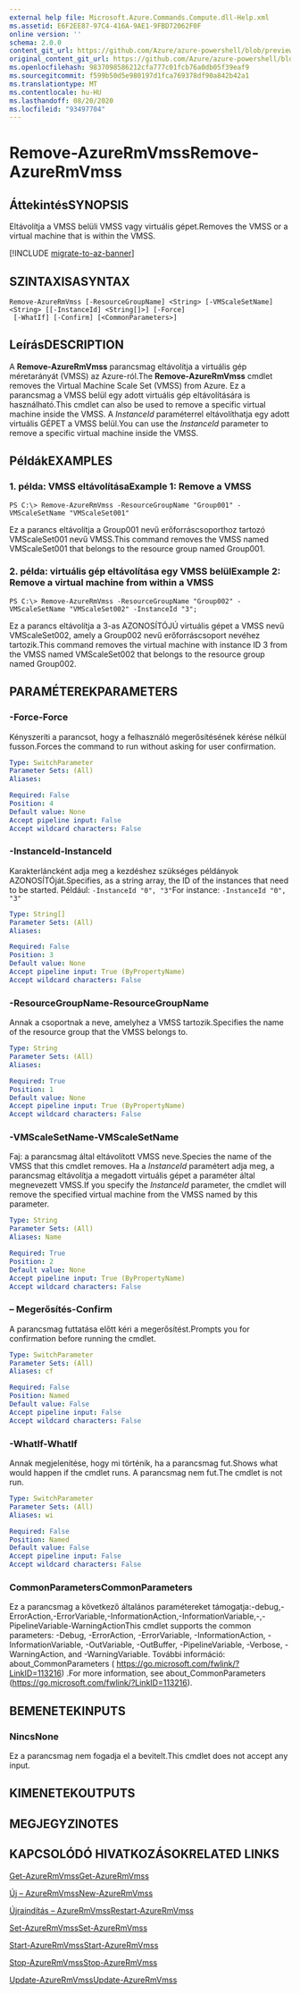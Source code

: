 ```yaml
---
external help file: Microsoft.Azure.Commands.Compute.dll-Help.xml
ms.assetid: E6F2EE87-97C4-416A-9AE1-9FBD72062F0F
online version: ''
schema: 2.0.0
content_git_url: https://github.com/Azure/azure-powershell/blob/preview/src/ResourceManager/Compute/Stack/Commands.Compute/help/Remove-AzureRmVmss.md
original_content_git_url: https://github.com/Azure/azure-powershell/blob/preview/src/ResourceManager/Compute/Stack/Commands.Compute/help/Remove-AzureRmVmss.md
ms.openlocfilehash: 9837098586212cfa777c01fcb76a0db05f39eaf9
ms.sourcegitcommit: f599b50d5e980197d1fca769378df90a842b42a1
ms.translationtype: MT
ms.contentlocale: hu-HU
ms.lasthandoff: 08/20/2020
ms.locfileid: "93497704"
---
```

# <span data-ttu-id="800f3-101">Remove-AzureRmVmss</span><span class="sxs-lookup"><span data-stu-id="800f3-101">Remove-AzureRmVmss</span></span>

## <span data-ttu-id="800f3-102">Áttekintés</span><span class="sxs-lookup"><span data-stu-id="800f3-102">SYNOPSIS</span></span>
<span data-ttu-id="800f3-103">Eltávolítja a VMSS belüli VMSS vagy virtuális gépet.</span><span class="sxs-lookup"><span data-stu-id="800f3-103">Removes the VMSS or a virtual machine that is within the VMSS.</span></span>

[!INCLUDE [migrate-to-az-banner](../../includes/migrate-to-az-banner.md)]

## <span data-ttu-id="800f3-104">SZINTAXISA</span><span class="sxs-lookup"><span data-stu-id="800f3-104">SYNTAX</span></span>

```
Remove-AzureRmVmss [-ResourceGroupName] <String> [-VMScaleSetName] <String> [[-InstanceId] <String[]>] [-Force]
 [-WhatIf] [-Confirm] [<CommonParameters>]
```

## <span data-ttu-id="800f3-105">Leírás</span><span class="sxs-lookup"><span data-stu-id="800f3-105">DESCRIPTION</span></span>
<span data-ttu-id="800f3-106">A **Remove-AzureRmVmss** parancsmag eltávolítja a virtuális gép méretarányát (VMSS) az Azure-ról.</span><span class="sxs-lookup"><span data-stu-id="800f3-106">The **Remove-AzureRmVmss** cmdlet removes the Virtual Machine Scale Set (VMSS) from Azure.</span></span>
<span data-ttu-id="800f3-107">Ez a parancsmag a VMSS belül egy adott virtuális gép eltávolítására is használható.</span><span class="sxs-lookup"><span data-stu-id="800f3-107">This cmdlet can also be used to remove a specific virtual machine inside the VMSS.</span></span>
<span data-ttu-id="800f3-108">A *InstanceId* paraméterrel eltávolíthatja egy adott virtuális GÉPET a VMSS belül.</span><span class="sxs-lookup"><span data-stu-id="800f3-108">You can use the *InstanceId* parameter to remove a specific virtual machine inside the VMSS.</span></span>

## <span data-ttu-id="800f3-109">Példák</span><span class="sxs-lookup"><span data-stu-id="800f3-109">EXAMPLES</span></span>

### <span data-ttu-id="800f3-110">1. példa: VMSS eltávolítása</span><span class="sxs-lookup"><span data-stu-id="800f3-110">Example 1: Remove a VMSS</span></span>
```
PS C:\> Remove-AzureRmVmss -ResourceGroupName "Group001" -VMScaleSetName "VMScaleSet001"
```

<span data-ttu-id="800f3-111">Ez a parancs eltávolítja a Group001 nevű erőforráscsoporthoz tartozó VMScaleSet001 nevű VMSS.</span><span class="sxs-lookup"><span data-stu-id="800f3-111">This command removes the VMSS named VMScaleSet001 that belongs to the resource group named Group001.</span></span>

### <span data-ttu-id="800f3-112">2. példa: virtuális gép eltávolítása egy VMSS belül</span><span class="sxs-lookup"><span data-stu-id="800f3-112">Example 2: Remove a virtual machine from within a VMSS</span></span>
```
PS C:\> Remove-AzureRmVmss -ResourceGroupName "Group002" -VMScaleSetName "VMScaleSet002" -InstanceId "3";
```

<span data-ttu-id="800f3-113">Ez a parancs eltávolítja a 3-as AZONOSÍTÓJÚ virtuális gépet a VMSS nevű VMScaleSet002, amely a Group002 nevű erőforráscsoport nevéhez tartozik.</span><span class="sxs-lookup"><span data-stu-id="800f3-113">This command removes the virtual machine with instance ID 3 from the VMSS named VMScaleSet002 that belongs to the resource group named Group002.</span></span>

## <span data-ttu-id="800f3-114">PARAMÉTEREK</span><span class="sxs-lookup"><span data-stu-id="800f3-114">PARAMETERS</span></span>

### <span data-ttu-id="800f3-115">-Force</span><span class="sxs-lookup"><span data-stu-id="800f3-115">-Force</span></span>
<span data-ttu-id="800f3-116">Kényszeríti a parancsot, hogy a felhasználó megerősítésének kérése nélkül fusson.</span><span class="sxs-lookup"><span data-stu-id="800f3-116">Forces the command to run without asking for user confirmation.</span></span>

```yaml
Type: SwitchParameter
Parameter Sets: (All)
Aliases: 

Required: False
Position: 4
Default value: None
Accept pipeline input: False
Accept wildcard characters: False
```

### <span data-ttu-id="800f3-117">-InstanceId</span><span class="sxs-lookup"><span data-stu-id="800f3-117">-InstanceId</span></span>
<span data-ttu-id="800f3-118">Karakterláncként adja meg a kezdéshez szükséges példányok AZONOSÍTÓját.</span><span class="sxs-lookup"><span data-stu-id="800f3-118">Specifies, as a string array, the ID of the instances that need to be started.</span></span>
<span data-ttu-id="800f3-119">Például: `-InstanceId "0", "3"`</span><span class="sxs-lookup"><span data-stu-id="800f3-119">For instance: `-InstanceId "0", "3"`</span></span>

```yaml
Type: String[]
Parameter Sets: (All)
Aliases: 

Required: False
Position: 3
Default value: None
Accept pipeline input: True (ByPropertyName)
Accept wildcard characters: False
```

### <span data-ttu-id="800f3-120">-ResourceGroupName</span><span class="sxs-lookup"><span data-stu-id="800f3-120">-ResourceGroupName</span></span>
<span data-ttu-id="800f3-121">Annak a csoportnak a neve, amelyhez a VMSS tartozik.</span><span class="sxs-lookup"><span data-stu-id="800f3-121">Specifies the name of the resource group that the VMSS belongs to.</span></span>

```yaml
Type: String
Parameter Sets: (All)
Aliases: 

Required: True
Position: 1
Default value: None
Accept pipeline input: True (ByPropertyName)
Accept wildcard characters: False
```

### <span data-ttu-id="800f3-122">-VMScaleSetName</span><span class="sxs-lookup"><span data-stu-id="800f3-122">-VMScaleSetName</span></span>
<span data-ttu-id="800f3-123">Faj: a parancsmag által eltávolított VMSS neve.</span><span class="sxs-lookup"><span data-stu-id="800f3-123">Species the name of the VMSS that this cmdlet removes.</span></span>
<span data-ttu-id="800f3-124">Ha a *InstanceId* paramétert adja meg, a parancsmag eltávolítja a megadott virtuális gépet a paraméter által megnevezett VMSS.</span><span class="sxs-lookup"><span data-stu-id="800f3-124">If you specify the *InstanceId* parameter, the cmdlet will remove the specified virtual machine from the VMSS named by this parameter.</span></span>

```yaml
Type: String
Parameter Sets: (All)
Aliases: Name

Required: True
Position: 2
Default value: None
Accept pipeline input: True (ByPropertyName)
Accept wildcard characters: False
```

### <span data-ttu-id="800f3-125">– Megerősítés</span><span class="sxs-lookup"><span data-stu-id="800f3-125">-Confirm</span></span>
<span data-ttu-id="800f3-126">A parancsmag futtatása előtt kéri a megerősítést.</span><span class="sxs-lookup"><span data-stu-id="800f3-126">Prompts you for confirmation before running the cmdlet.</span></span>
```yaml
Type: SwitchParameter
Parameter Sets: (All)
Aliases: cf

Required: False
Position: Named
Default value: False
Accept pipeline input: False
Accept wildcard characters: False
```

### <span data-ttu-id="800f3-127">-WhatIf</span><span class="sxs-lookup"><span data-stu-id="800f3-127">-WhatIf</span></span>
<span data-ttu-id="800f3-128">Annak megjelenítése, hogy mi történik, ha a parancsmag fut.</span><span class="sxs-lookup"><span data-stu-id="800f3-128">Shows what would happen if the cmdlet runs.</span></span> <span data-ttu-id="800f3-129">A parancsmag nem fut.</span><span class="sxs-lookup"><span data-stu-id="800f3-129">The cmdlet is not run.</span></span>
```yaml
Type: SwitchParameter
Parameter Sets: (All)
Aliases: wi

Required: False
Position: Named
Default value: False
Accept pipeline input: False
Accept wildcard characters: False
```

### <span data-ttu-id="800f3-130">CommonParameters</span><span class="sxs-lookup"><span data-stu-id="800f3-130">CommonParameters</span></span>
<span data-ttu-id="800f3-131">Ez a parancsmag a következő általános paramétereket támogatja:-debug,-ErrorAction,-ErrorVariable,-InformationAction,-InformationVariable,-,-PipelineVariable-WarningAction</span><span class="sxs-lookup"><span data-stu-id="800f3-131">This cmdlet supports the common parameters: -Debug, -ErrorAction, -ErrorVariable, -InformationAction, -InformationVariable, -OutVariable, -OutBuffer, -PipelineVariable, -Verbose, -WarningAction, and -WarningVariable.</span></span> <span data-ttu-id="800f3-132">További információ: about_CommonParameters ( https://go.microsoft.com/fwlink/?LinkID=113216) .</span><span class="sxs-lookup"><span data-stu-id="800f3-132">For more information, see about_CommonParameters (https://go.microsoft.com/fwlink/?LinkID=113216).</span></span>

## <span data-ttu-id="800f3-133">BEMENETEK</span><span class="sxs-lookup"><span data-stu-id="800f3-133">INPUTS</span></span>

### <span data-ttu-id="800f3-134">Nincs</span><span class="sxs-lookup"><span data-stu-id="800f3-134">None</span></span>
<span data-ttu-id="800f3-135">Ez a parancsmag nem fogadja el a bevitelt.</span><span class="sxs-lookup"><span data-stu-id="800f3-135">This cmdlet does not accept any input.</span></span>

## <span data-ttu-id="800f3-136">KIMENETEK</span><span class="sxs-lookup"><span data-stu-id="800f3-136">OUTPUTS</span></span>

## <span data-ttu-id="800f3-137">MEGJEGYZI</span><span class="sxs-lookup"><span data-stu-id="800f3-137">NOTES</span></span>

## <span data-ttu-id="800f3-138">KAPCSOLÓDÓ HIVATKOZÁSOK</span><span class="sxs-lookup"><span data-stu-id="800f3-138">RELATED LINKS</span></span>

[<span data-ttu-id="800f3-139">Get-AzureRmVmss</span><span class="sxs-lookup"><span data-stu-id="800f3-139">Get-AzureRmVmss</span></span>](./Get-AzureRmVmss.md)

[<span data-ttu-id="800f3-140">Új – AzureRmVmss</span><span class="sxs-lookup"><span data-stu-id="800f3-140">New-AzureRmVmss</span></span>](./New-AzureRmVmss.md)

[<span data-ttu-id="800f3-141">Újraindítás – AzureRmVmss</span><span class="sxs-lookup"><span data-stu-id="800f3-141">Restart-AzureRmVmss</span></span>](./Restart-AzureRmVmss.md)

[<span data-ttu-id="800f3-142">Set-AzureRmVmss</span><span class="sxs-lookup"><span data-stu-id="800f3-142">Set-AzureRmVmss</span></span>](./Set-AzureRmVmss.md)

[<span data-ttu-id="800f3-143">Start-AzureRmVmss</span><span class="sxs-lookup"><span data-stu-id="800f3-143">Start-AzureRmVmss</span></span>](./Start-AzureRmVmss.md)

[<span data-ttu-id="800f3-144">Stop-AzureRmVmss</span><span class="sxs-lookup"><span data-stu-id="800f3-144">Stop-AzureRmVmss</span></span>](./Stop-AzureRmVmss.md)

[<span data-ttu-id="800f3-145">Update-AzureRmVmss</span><span class="sxs-lookup"><span data-stu-id="800f3-145">Update-AzureRmVmss</span></span>](./Update-AzureRmVmss.md)


